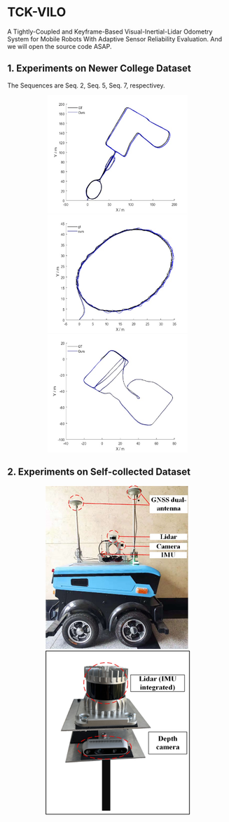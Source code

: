 # TCK-VILO
A Tightly-Coupled and Keyframe-Based Visual-Inertial-Lidar Odometry System for Mobile Robots With Adaptive Sensor Reliability Evaluation. And we will open the source code ASAP.

## 1. Experiments on Newer College Dataset
The Sequences are Seq. 2, Seq. 5, Seq. 7, respectivey.
<div align=center>
<img src="img/NC2.jpg" width="320" height="270"><img src="img/NC5.jpg" width="320" height="270"><img src="img/NC7.jpg" width="320" height="270"/>
</div>

## 2. Experiments on Self-collected Dataset
<div align=center>
<img src="img/Our mobile robot.jpg" width="330" height="375"> <img src="img/Our hand-held device.jpg"  width="330" height="375"/>
</div>
